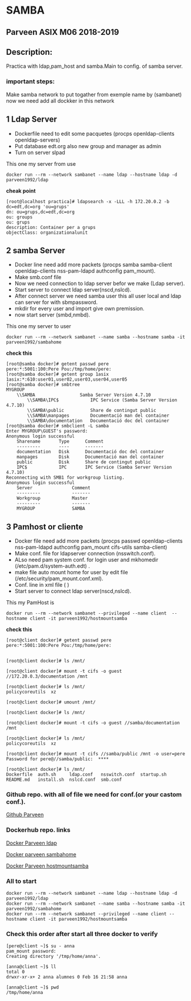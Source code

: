 # SAMBA

## Parveen ASIX M06 2018-2019


## Description:

Practica with ldap,pam_host and samba.Main to config. of samba server. 

### important steps:

Make samba network to put togather from exemple name by (sambanet)
now we need add all dockker in this network

## 1 Ldap Server
	
* Dockerfile need to edit some pacquetes  (procps openldap-clients openldap-servers)
* Put database edt.org also new group and manager as admin
* Turn on server slpad	

This one my server from use
	
```
docker run --rm --network sambanet --name ldap --hostname ldap -d parveen1992/ldap
```
**cheak point**

```
[root@localhost practica]# ldapsearch -x -LLL -h 172.20.0.2 -b dc=edt,dc=org 'ou=grups'
dn: ou=grups,dc=edt,dc=org
ou: groups
ou: grups
description: Container per a grups
objectClass: organizationalunit
```

## 2 samba Server
	
* Docker line need add more packets  (procps samba samba-client openldap-clients nss-pam-ldapd authconfig pam_mount).
* Make smb.conf file 
* Now we need connection to ldap server befor we make (Ldap server).
* Start server to connect ldap server(nscd,nslcd).
* After connect server we need samba user this all user local and ldap can server for with sbmpassword.
* mkdir for every user and import give own premission.
* now start server (smbd,nmbd).

This one my server to user
	
```
docker run --rm --network sambanet --name samba --hostname samba -it parveen1992/sambahome
```

**check this**
	
```
[root@samba docker]# getent passwd pere
pere:*:5001:100:Pere Pou:/tmp/home/pere:
[root@samba docker]# getent group 1asix
1asix:*:610:user01,user02,user03,user04,user05
[root@samba docker]# smbtree         
MYGROUP
	\\SAMBA          		Samba Server Version 4.7.10
		\\SAMBA\IPC$           	IPC Service (Samba Server Version 4.7.10)
		\\SAMBA\public         	Share de contingut public
		\\SAMBA\manpages       	Documentació man del container
		\\SAMBA\documentation  	Documentació doc del container
[root@samba docker]# smbclient -L samba
Enter MYGROUP\GUEST's password: 
Anonymous login successful
	Sharename       Type      Comment
	---------       ----      -------
	documentation   Disk      Documentació doc del container
	manpages        Disk      Documentació man del container
	public          Disk      Share de contingut public
	IPC$            IPC       IPC Service (Samba Server Version 4.7.10)
Reconnecting with SMB1 for workgroup listing.
Anonymous login successful
	Server               Comment
	---------            -------
	Workgroup            Master
	---------            -------
	MYGROUP              SAMBA
```


## 3 Pamhost or cliente
	
* Docker file need add more packets (procps passwd openldap-clients nss-pam-ldapd authconfig pam_mount cifs-utils samba-client)
* Make conf. file for ldapserver connection (nsswitch.conf).
* ALso need pam system conf. for login user and mkhomedir (/etc/pam.d/system-auth.edt) .
* make file auto mount home for user by edit file (/etc/security/pam_mount.conf.xml).
* Conf. line in xml file ( <volume user="*" fstype="cifs" server="samba" path="%(USER)" mountpoint="~/%(USER)" /> )
* Start server to connect ldap server(nscd,nslcd).

This my PamHost is
	
```
docker run --rm --network sambanet --privileged --name client  --hostname client -it parveen1992/hostmountsamba
```

**check this** 
	
```
[root@client docker]# getent passwd pere
pere:*:5001:100:Pere Pou:/tmp/home/pere:


[root@client docker]# ls /mnt/

[root@client docker]# mount -t cifs -o guest //172.20.0.3/documentation /mnt

[root@client docker]# ls /mnt/
policycoreutils  xz

[root@client docker]# umount /mnt/

[root@client docker]# ls /mnt/

[root@client docker]# mount -t cifs -o guest //samba/documentation /mnt

[root@client docker]# ls /mnt/
policycoreutils  xz

[root@client docker]# mount -t cifs //samba/public /mnt -o user=pere
Password for pere@//samba/public:  ****

[root@client docker]# ls /mnt/
Dockerfile  auth.sh     ldap.conf   nsswitch.conf  startup.sh
README.md   install.sh  nslcd.conf  smb.conf
```	



### Github repo. with all of file we need for conf.(or your castom conf.). 

[Github Parveen](https://github.com/parveen1/sambahomepam)


### Dockerhub repo. links

[Docker Parveen ldap](https://hub.docker.com/r/parveen1992/ldap)

[Docker parveen sambahome](https://hub.docker.com/r/parveen1992/sambahome)

[Docker Parveen hostmountsamba](https://hub.docker.com/r/parveen1992/hostmountsamba)

### All to start

```
docker run --rm --network sambanet --name ldap --hostname ldap -d parveen1992/ldap
docker run --rm --network sambanet --name samba --hostname samba -it parveen1992/sambahome
docker run --rm --network sambanet --privileged --name client --hostname client -it parveen1992/hostmountsamba 
```

### Check this order after start all three docker to verify

```
[pere@client ~]$ su - anna
pam_mount password:
Creating directory '/tmp/home/anna'.

[anna@client ~]$ ll
total 0
drwxr-xr-x+ 2 anna alumnes 0 Feb 16 21:58 anna

[anna@client ~]$ pwd
/tmp/home/anna
```
